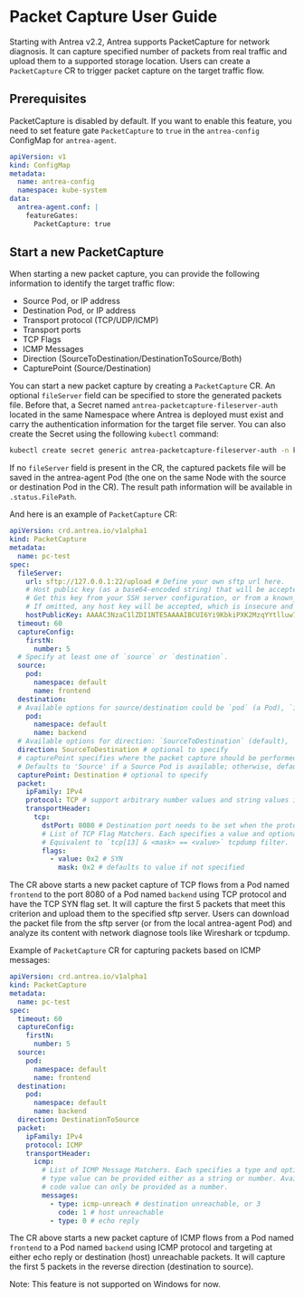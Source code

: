 # Packet Capture User Guide

Starting with Antrea v2.2, Antrea supports PacketCapture for network diagnosis.
It can capture specified number of packets from real traffic and upload them to a
supported storage location. Users can create a `PacketCapture` CR to trigger
packet capture on the target traffic flow.

## Prerequisites

PacketCapture is disabled by default. If you
want to enable this feature, you need to set feature gate `PacketCapture` to `true` in
the `antrea-config` ConfigMap for `antrea-agent`.

```yaml
apiVersion: v1
kind: ConfigMap
metadata:
  name: antrea-config
  namespace: kube-system
data:
  antrea-agent.conf: |
    featureGates:
      PacketCapture: true
```

## Start a new PacketCapture

When starting a new packet capture, you can provide the following information to identify
the target traffic flow:

* Source Pod, or IP address
* Destination Pod, or IP address
* Transport protocol (TCP/UDP/ICMP)
* Transport ports
* TCP Flags
* ICMP Messages
* Direction (SourceToDestination/DestinationToSource/Both)
* CapturePoint (Source/Destination)

You can start a new packet capture by creating a `PacketCapture` CR. An optional `fileServer`
field can be specified to store the generated packets file. Before that,
a Secret named `antrea-packetcapture-fileserver-auth` located in the same Namespace where
Antrea is deployed must exist and carry the authentication information for the target file server.
You can also create the Secret using the following `kubectl` command:

```bash
kubectl create secret generic antrea-packetcapture-fileserver-auth -n kube-system --from-literal=username='<username>' --from-literal=password='<password>'
```

If no `fileServer` field is present in the CR, the captured packets file will be saved in the
antrea-agent Pod (the one on the same Node with the source or destination Pod in the CR). The result
path information will be available in `.status.FilePath`.

And here is an example of `PacketCapture` CR:

```yaml
apiVersion: crd.antrea.io/v1alpha1
kind: PacketCapture
metadata:
  name: pc-test
spec:
  fileServer:
    url: sftp://127.0.0.1:22/upload # Define your own sftp url here.
    # Host public key (as a base64-encoded string) that will be accepted when connecting to the file server.
    # Get this key from your SSH server configuration, or from a known_hosts file.
    # If omitted, any host key will be accepted, which is insecure and not recommended.
    hostPublicKey: AAAAC3NzaC1lZDI1NTE5AAAAIBCUI6Yi9KbkiPXK2MzqYYtlluw7v_WQz071JZPdZEKr # Replace with your own.
  timeout: 60
  captureConfig:
    firstN:
      number: 5
  # Specify at least one of `source` or `destination`.
  source:
    pod:
      namespace: default
      name: frontend
  destination:
  # Available options for source/destination could be `pod` (a Pod), `ip` (a specific IP address). These 2 options are mutually exclusive.
    pod:
      namespace: default
      name: backend
  # Available options for direction: `SourceToDestination` (default), `DestinationToSource` or `Both`.
  direction: SourceToDestination # optional to specify
  # capturePoint specifies where the packet capture should be performed: 'Source' or 'Destination'.
  # Defaults to 'Source' if a Source Pod is available; otherwise, defaults to 'Destination'.
  capturePoint: Destination # optional to specify
  packet:
    ipFamily: IPv4
    protocol: TCP # support arbitrary number values and string values in [TCP,UDP,ICMP] (case insensitive)
    transportHeader:
      tcp:
        dstPort: 8080 # Destination port needs to be set when the protocol is TCP/UDP.
        # List of TCP Flag Matchers. Each specifies a value and optional mask to match against TCP flags in packets.
        # Equivalent to `tcp[13] & <mask> == <value>` tcpdump filter.
        flags:
          - value: 0x2 # SYN
            mask: 0x2 # defaults to value if not specified
```

The CR above starts a new packet capture of TCP flows from a Pod named `frontend`
to the port 8080 of a Pod named `backend` using TCP protocol and have the TCP SYN flag set. It
will capture the first 5 packets that meet this criterion and upload them to the specified sftp
server. Users can download the packet file from the sftp server (or from the local antrea-agent
Pod) and analyze its content with network diagnose tools like Wireshark or tcpdump.

Example of `PacketCapture` CR for capturing packets based on ICMP messages:

```yaml
apiVersion: crd.antrea.io/v1alpha1
kind: PacketCapture
metadata:
  name: pc-test
spec:
  timeout: 60
  captureConfig:
    firstN:
      number: 5
  source:
    pod:
      namespace: default
      name: frontend
  destination:
    pod:
      namespace: default
      name: backend
  direction: DestinationToSource
  packet:
    ipFamily: IPv4
    protocol: ICMP
    transportHeader:
      icmp:
        # List of ICMP Message Matchers. Each specifies a type and optional code to match against ICMP messages in packets.
        # type value can be provided either as a string or number. Available string options are 'icmp-echo', 'icmp-echoreply', 'icmp-unreach' and 'icmp-timxceed' 
        # code value can only be provided as a number.
        messages:
          - type: icmp-unreach # destination unreachable, or 3
            code: 1 # host unreachable
          - type: 0 # echo reply
```

The CR above starts a new packet capture of ICMP flows from a Pod named `frontend`
to a Pod named `backend` using ICMP protocol and targeting at either echo reply or destination (host) unreachable packets.
It will capture the first 5 packets in the reverse direction (destination to source).

Note: This feature is not supported on Windows for now.
